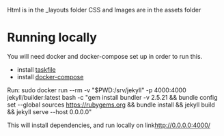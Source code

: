 Html is in the _layouts folder
CSS and Images are in the assets folder


# Running locally

You will need docker and docker-compose set up in order to run this.
- install [taskfile](https://taskfile.dev/)
- install [docker-compose](https://docs.docker.com/compose/install/)


Run:
sudo docker run --rm -v "$PWD:/srv/jekyll" -p 4000:4000 jekyll/builder:latest bash -c "gem install bundler -v 2.5.21 && bundle config set --global sources https://rubygems.org && bundle install && jekyll build && jekyll serve --host 0.0.0.0"

This will install dependencies, and run locally on link<http://0.0.0.0:4000/>



